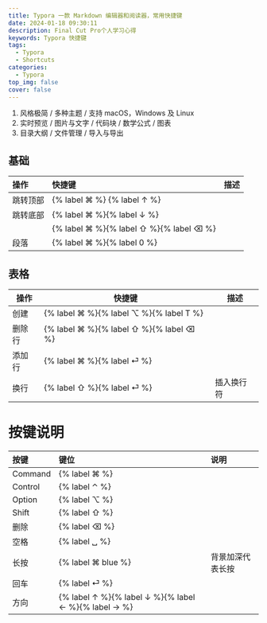 ```yaml
---
title: Typora 一款 Markdown 编辑器和阅读器，常用快捷键
date: 2024-01-18 09:30:11
description: Final Cut Pro个人学习心得
keywords: Typora 快捷键
tags:
  - Typora
  - Shortcuts
categories:
  - Typora
top_img: false
cover: false
---
```


1. 风格极简 / 多种主题 / 支持 macOS，Windows 及 Linux
2. 实时预览 / 图片与文字 / 代码块 / 数学公式 / 图表
3. 目录大纲 / 文件管理 / 导入与导出

## 基础

| 操作     | 快捷键                                  | 描述 |
| :------- | :-------------------------------------- | :--- |
| 跳转顶部 | {% label ⌘ %} {% label ↑ %}             |      |
| 跳转底部 | {% label ⌘ %}{% label ↓ %}              |      |
|          | {% label ⌘ %}{% label ⇧ %}{% label ⌫ %} |      |
| 段落     | {% label ⌘ %}{% label 0 %}              |      |



## 表格



| 操作   | 快捷键                                  | 描述       |
| ------ | --------------------------------------- | ---------- |
| 创建   | {% label ⌘ %}{% label ⌥ %}{% label T %} |            |
| 删除行 | {% label ⌘ %}{% label ⇧ %}{% label ⌫ %} |            |
| 添加行 | {% label ⌘ %}{% label ⏎ %}              |            |
| 换行   | {% label ⇧ %}{% label ⏎ %}              | 插入换行符 |



# 按键说明

| 按键    | 键位                                                 | 说明             |
| :------ | :--------------------------------------------------- | :--------------- |
| Command | {% label ⌘ %}                                        |                  |
| Control | {% label ⌃ %}                                        |                  |
| Option  | {% label ⌥ %}                                        |                  |
| Shift   | {% label ⇧ %}                                        |                  |
| 删除    | {% label ⌫ %}                                        |                  |
| 空格    | {% label ␣ %}                                        |                  |
| 长按    | {% label ⌘ blue %}                                   | 背景加深代表长按 |
| 回车    | {% label ⏎ %}                                        |                  |
| 方向    | {% label ↑ %}{% label ↓ %}{% label ← %}{% label → %} |                  |
